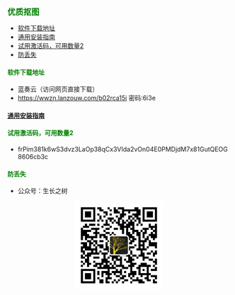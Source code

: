 
<b><font color=green size=4>
优质抠图
</font></b>

- [软件下载地址](#软件下载地址)
- [通用安装指南](#通用安装指南)
- [试用激活码，可用数量2](#试用激活码可用数量2)
- [防丢失](#防丢失)



#### <font color=green>软件下载地址</font>
- 蓝奏云（访问网页直接下载）
- https://wwzn.lanzouw.com/b02rca15i 密码:6i3e

#### [通用安装指南](../../univer/install.md)

#### <font color=green>试用激活码，可用数量2</font>
- frPim381k6wS3dvz3LaOp38qCx3VIda2vOn04E0PMDjdM7x81GutQEOG8606cb3c


#### <font color=green>防丢失</font>
- 公众号：生长之树
<center><img src="../../../assets/qrcode_for.jpg" width="200px"></center>
